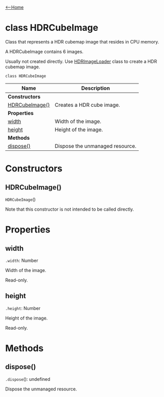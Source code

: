 [<--Home](index.html)

# class HDRCubeImage

Class that represents a HDR cubemap image that resides in CPU memory.

A HDRCubeImage contains 6 images.

Usually not created directly. Use [HDRImageLoader](HDRImageLoader.html) class to create a HDR cubemap image.

`class HDRCubeImage`

| Name                              | Description                                                    |
| ----------------------------------| -------------------------------------------------------------- |
| **Constructors**                  |                                                                |
| [HDRCubeImage()](#hdrcubeimage)   | Creates a HDR cube image.                                      |
| **Properties**                    |                                                                |
| [width](#width)                   | Width of the image.                                            |
| [height](#height)                 | Height of the image.                                           |
| **Methods**                       |                                                                |
| [dispose()](#dispose)             | Dispose the unmanaged resource.                                |

# Constructors

## HDRCubeImage()

`HDRCubeImage`()

Note that this constructor is not intended to be called directly.

# Properties

## width

 `.width`: Number

Width of the image.

Read-only.

## height

 `.height`: Number

Height of the image.

Read-only.

# Methods

## dispose()

`.dispose`(): undefined

Dispose the unmanaged resource.
